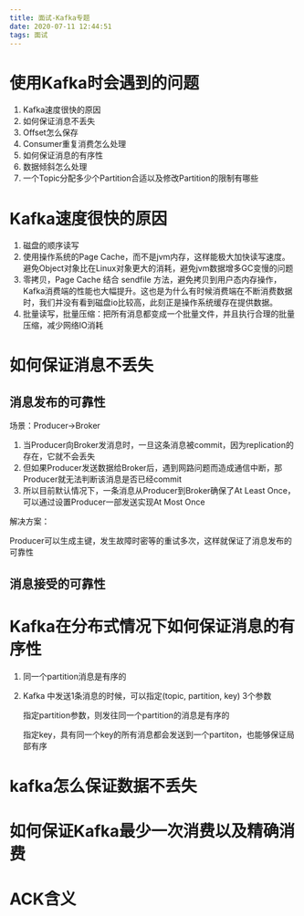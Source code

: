 ```yaml
---
title: 面试-Kafka专题
date: 2020-07-11 12:44:51
tags: 面试
---
```


# 使用Kafka时会遇到的问题

1. Kafka速度很快的原因
2. 如何保证消息不丢失
3. Offset怎么保存
4. Consumer重复消费怎么处理
5. 如何保证消息的有序性
6. 数据倾斜怎么处理
7. 一个Topic分配多少个Partition合适以及修改Partition的限制有哪些

<!--more-->

# Kafka速度很快的原因

1. 磁盘的顺序读写
2. 使用操作系统的Page Cache，而不是jvm内存，这样能极大加快读写速度。避免Object对象比在Linux对象更大的消耗，避免jvm数据增多GC变慢的问题
3. 零拷贝，Page Cache 结合 sendfile 方法，避免拷贝到用户态内存操作，Kafka消费端的性能也大幅提升。这也是为什么有时候消费端在不断消费数据时，我们并没有看到磁盘io比较高，此刻正是操作系统缓存在提供数据。
4. 批量读写，批量压缩：把所有消息都变成一个批量文件，并且执行合理的批量压缩，减少网络IO消耗

# 如何保证消息不丢失

## 消息发布的可靠性

场景：Producer->Broker

1. 当Producer向Broker发消息时，一旦这条消息被commit，因为replication的存在，它就不会丢失
2. 但如果Producer发送数据给Broker后，遇到网路问题而造成通信中断，那Producer就无法判断该消息是否已经commit
3. 所以目前默认情况下，一条消息从Producer到Broker确保了At Least Once，可以通过设置Producer一部发送实现At Most Once

解决方案：

Producer可以生成主键，发生故障时密等的重试多次，这样就保证了消息发布的可靠性

## 消息接受的可靠性



# Kafka在分布式情况下如何保证消息的有序性

1. 同一个partition消息是有序的

2. Kafka 中发送1条消息的时候，可以指定(topic, partition, key) 3个参数

   指定partition参数，则发往同一个partition的消息是有序的

   指定key，具有同一个key的所有消息都会发送到一个partiton，也能够保证局部有序

# kafka怎么保证数据不丢失

# 如何保证Kafka最少一次消费以及精确消费

# ACK含义

